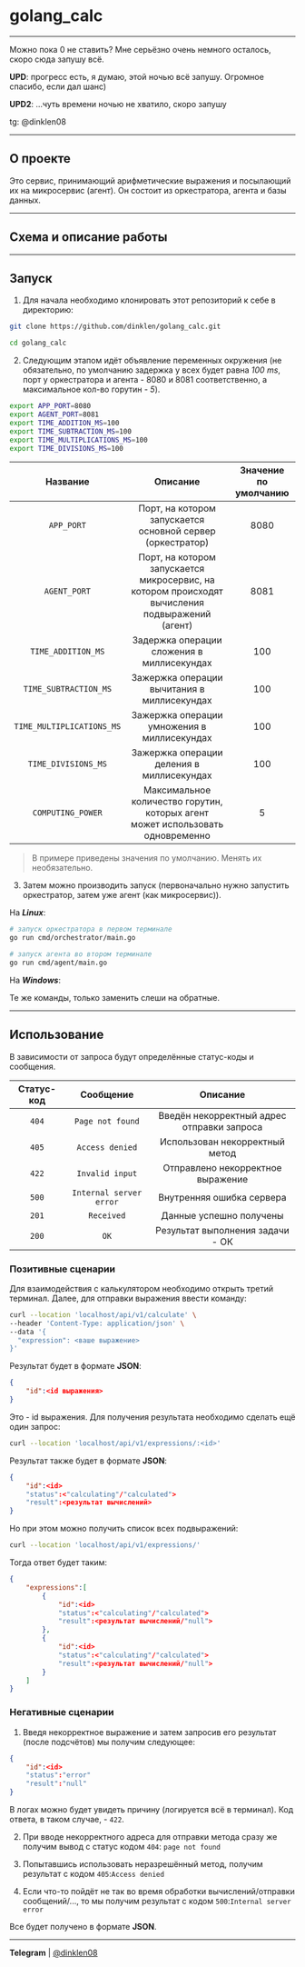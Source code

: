 # golang_calc

---

Можно пока 0 не ставить? Мне серьёзно очень немного осталось, скоро сюда запушу всё.

**UPD**: прогресс есть, я думаю, этой ночью всё запушу. Огромное спасибо, если дал шанс)

**UPD2**: ...чуть времени ночью не хватило, скоро запушу

tg: @dinklen08

---

## О проекте
Это сервис, принимающий арифметические выражения и посылающий их на микросервис (агент). Он состоит из оркестратора, агента и базы данных.

---

## Схема и описание работы

---

## Запуск

1. Для начала необходимо клонировать этот репозиторий к себе в директорию:
```bash
git clone https://github.com/dinklen/golang_calc.git

cd golang_calc
```

2. Следующим этапом идёт объявление переменных окружения (не обязательно, по умолчанию задержка у всех будет равна *100 ms*, порт у оркестратора и агента - 8080 и 8081 соответственно, а максимальное кол-во горутин - *5*).
```bash
export APP_PORT=8080
export AGENT_PORT=8081
export TIME_ADDITION_MS=100
export TIME_SUBTRACTION_MS=100
export TIME_MULTIPLICATIONS_MS=100
export TIME_DIVISIONS_MS=100
```

| **Название** | **Описание** | **Значение по умолчанию** |
| :---: | :---: | :---: |
| `APP_PORT` | Порт, на котором запускается основной сервер (оркестратор) | 8080 |
| `AGENT_PORT` | Порт, на котором запускается микросервис, на котором происходят вычисления подвыражений (агент) | 8081 |
| `TIME_ADDITION_MS` | Задержка операции сложения в миллисекундах | 100 |
| `TIME_SUBTRACTION_MS` | Зажержка операции вычитания в миллисекундах | 100 |
| `TIME_MULTIPLICATIONS_MS` | Зажержка операции умножения в миллисекундах | 100 |
| `TIME_DIVISIONS_MS` | Зажержка операции деления в миллисекундах | 100 |
| `COMPUTING_POWER` | Максимальное количество горутин, которых агент может использовать одновременно | 5 |

> В примере приведены значения по умолчанию. Менять их необязательно.


3. Затем можно производить запуск (первоначально нужно запустить оркестратор, затем уже агент (как микросервис)).

На ***Linux***:
```bash
# запуск оркестратора в первом терминале
go run cmd/orchestrator/main.go

# запуск агента во втором терминале
go run cmd/agent/main.go
```

На ***Windows***:

Те же команды, только заменить слеши на обратные.

---

## Использование
В зависимости от запроса будут определённые статус-коды и сообщения.

**Статус-код** | **Сообщение** | **Описание**
:---: | :---: | :---:
`404` | `Page not found` | Введён некорректный адрес отправки запроса
`405` | `Access denied` | Использован некорректный метод
`422` | `Invalid input` | Отправлено некорректное выражение
`500` | `Internal server error` | Внутренняя ошибка сервера
`201` | `Received` | Данные успешно получены
`200` | `OK` | Результат выполнения задачи - ОК

### Позитивные сценарии
Для взаимодействия с калькулятором необходимо открыть третий терминал. Далее, для отправки выражения ввести команду:
```bash
curl --location 'localhost/api/v1/calculate' \
--header 'Content-Type: application/json' \
--data '{
  "expression": <ваше выражение>
}'
```

Результат будет в формате **JSON**:
```json
{
    "id":<id выражения>
}
```

Это - id выражения. Для получения результата необходимо сделать ещё один запрос:
```bash
curl --location 'localhost/api/v1/expressions/:<id>'
```

Результат также будет в формате **JSON**:
```json
{
    "id":<id>
    "status":<"calculating"/"calculated">
    "result":<результат вычислений>
}
```

Но при этом можно получить список всех подвыражений:
```bash
curl --location 'localhost/api/v1/expressions/'
```

Тогда ответ будет таким:
```json
{
    "expressions":[
        {
            "id":<id>
            "status":<"calculating"/"calculated">
            "result":<результат вычислений/"null">
        },
        {
            "id":<id>
            "status":<"calculating"/"calculated">
            "result":<результат вычислений/"null">
        }
    ]
}
```

### Негативные сценарии
1. Введя некорректное выражение и затем запросив его результат (после подсчётов) мы получим следующее:
```json
{
    "id":<id>
    "status":"error"
    "result":"null"
}
```

В логах можно будет увидеть причину (логируется всё в терминал). Код ответа, в таком случае, - `422`.

2. При вводе некорректного адреса для отправки метода сразу же получим вывод с статус кодом `404`: `page not found`

3. Попытавшись использовать неразрешённый метод, получим результат с кодом `405`:`Access denied`

4. Если что-то пойдёт не так во время обработки вычислений/отправки сообщений/..., то мы получим результат с кодом `500`:`Internal server error`

Все будет получено в формате **JSON**.

---

**Telegram** | [@dinklen08](https://t.me/@dinklen08)
